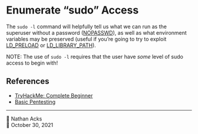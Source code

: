 # Enumerate “sudo” Access

The `sudo -l` command will helpfully tell us what we can run as the superuser without a password ([NOPASSWD](shell-escapes.md)), as well as what environment variables may be preserved (useful if you’re going to try to exploit [LD_PRELOAD](exploiting-ld-preload.md) or [LD_LIBRARY_PATH](exploiting-ld-library-path.md)).

NOTE: The use of `sudo -l` requires that the user have *some* level of sudo access to begin with!

## References

* [TryHackMe: Complete Beginner](tryhackme-complete-beginner.md)
* [Basic Pentesting](tryhackme-basic-pentesting.md)

- - - -

👤 Nathan Acks  
📅 October 30, 2021
